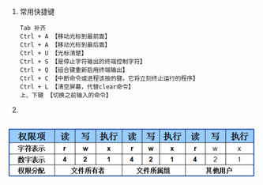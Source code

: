 1. 常用快捷键

   ```
   Tab 补齐
   Ctrl + A 【移动光标到最前面】
   Ctrl + A 【移动光标到最后面】
   Ctrl + U 【光标清楚】
   Ctrl + S 【是停止字符输出的终端控制字符】
   Ctrl + Q 【组合键重新启用终端输出】
   Ctrl + C 【中断命令或进程该按的键。它将立刻终止运行的程序】
   Ctrl + L 【清空屏幕，代替clear命令】
   上、下键 【切换之前输入的命令】
   ```

2. 

   ```
   
   ```

   

![img](.res/image/1.Linux基础/20190515155004267.jpg)

